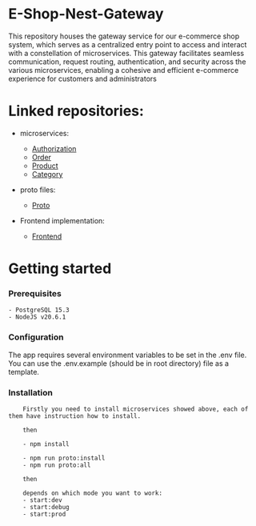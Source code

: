 # E-Shop-Nest-Gateway

This repository houses the gateway service for our e-commerce shop system, which serves as a centralized entry point to access and interact with a constellation of microservices. This gateway facilitates seamless communication, request routing, authentication, and security across the various microservices, enabling a cohesive and efficient e-commerce experience for customers and administrators

# Linked repositories:

- microservices:

  - [Authorization](https://github.com/Darosss/E-Shop-Nest-Auth)
  - [Order](https://github.com/Darosss/E-Shop-Nest-Order)
  - [Product](https://github.com/Darosss/E-Shop-Nest-Product)
  - [Category](https://github.com/Darosss/E-Shop-Nest-Category)

- proto files:

  - [Proto](https://github.com/Darosss/E-Shop-Nest-Proto)

- Frontend implementation:
  - [Frontend](https://github.com/Darosss/E-Shop-Nest-Morele-Clone)

# Getting started

### Prerequisites

    - PostgreSQL 15.3
    - NodeJS v20.6.1

### Configuration

The app requires several environment variables to be set in the .env file. You can use the .env.example (should be in root directory) file as a template.

### Installation

```
    Firstly you need to install microservices showed above, each of them have instruction how to install.

    then

    - npm install

    - npm run proto:install
    - npm run proto:all

    then

    depends on which mode you want to work:
    - start:dev
    - start:debug
    - start:prod
```
